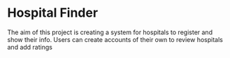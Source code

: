 # Hospital Finder

The aim of this project is creating a system for hospitals to register and show their info.
Users can create accounts of their own to review hospitals and add ratings
